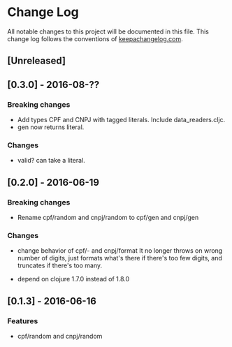 # Change Log
All notable changes to this project will be documented in this file. This change log follows the conventions of [keepachangelog.com](http://keepachangelog.com/).

## [Unreleased]

## [0.3.0] - 2016-08-??
### Breaking changes
- Add types CPF and CNPJ with tagged literals. Include data_readers.cljc.
- gen now returns literal.

### Changes
- valid? can take a literal.

## [0.2.0] - 2016-06-19
### Breaking changes
- Rename cpf/random and cnpj/random to cpf/gen and cnpj/gen

### Changes
- change behavior of cpf/- and cnpj/format
It no longer throws on wrong number of digits, just formats what's there if there's too few digits, and truncates if there's too many.

- depend on clojure 1.7.0 instead of 1.8.0

## [0.1.3] - 2016-06-16
### Features
- cpf/random and cnpj/random
